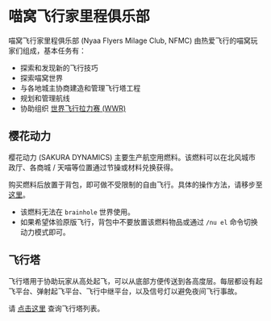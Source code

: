 # 喵窝飞行家里程俱乐部

喵窝飞行家里程俱乐部 (Nyaa Flyers Milage Club, NFMC) 由热爱飞行的喵窝玩家们组成，基本任务有：

* 探索和发现新的飞行技巧
* 探索喵窝世界
* 与各地城主协商建造和管理飞行塔工程
* 规划和管理航线
* 协助组织 [世界飞行拉力赛 (WWR)](nfs/events?id=wwr-world-wings-rally)

## 樱花动力

樱花动力 (SAKURA DYNAMICS) 主要生产航空用燃料。该燃料可以在北风城市政厅、各商城 / 天喵等位置通过节操或材料兑换获得。

购买燃料后放置于背包，即可做不受限制的自由飞行。具体的操作方法，请移步至 [这里](space/plugins/nyaautils?id=飞行动力)。

* 该燃料无法在 `brainhole` 世界使用。
* 如果希望体验原版飞行，背包中不要放置该燃料物品或通过 `/nu el` 命令切换动力模式即可。

## 飞行塔

飞行塔用于协助玩家从高处起飞，可以从底部方便传送到各高度层。每层都设有起飞平台、弹射起飞平台、飞行中继平台，以及信号灯以避免夜间飞行事故。

请 [点击这里](nyaa/projects/airline) 查询飞行塔列表。
